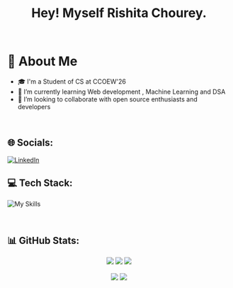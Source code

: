 <div id="header" align="center">

<h1>
Hey! Myself Rishita Chourey.
</h1>

</div><br>


# 💫 About Me

- 🎓 I'm a Student of CS at CCOEW'26
- 🌱 I’m currently learning Web development , Machine Learning and DSA
- 👯 I’m looking to collaborate with open source enthusiasts and developers

<br>

## 🌐 Socials:
[![LinkedIn](https://img.shields.io/badge/LinkedIn-%230077B5.svg?logo=linkedin&logoColor=white)]((https://www.linkedin.com/in/rishita-chourey-051735259/))
<br>


## 💻 Tech Stack:
![My Skills](https://skillicons.dev/icons?i=html,css,javascript,tailwind,react,mongodb,mysql,java,python,git&perline=12)

<br>

## 📊 GitHub Stats:

<div align="center">

<img src="https://github-profile-summary-cards.vercel.app/api/cards/profile-details?username=RishitaChourey&theme=radical">
<img src="https://github-profile-summary-cards.vercel.app/api/cards/productive-time?username=RishitaChourey&theme=radical&utcOffset=8">
<img src="https://github-profile-summary-cards.vercel.app/api/cards/most-commit-language?username=RishitaChourey&theme=radical"><br/><br>
<img src="https://github-readme-stats.vercel.app/api?username=RishitaChourey&theme=midnight-purple&hide_border=false&include_all_commits=false&count_private=false">
<img src="https://github-readme-streak-stats.herokuapp.com/?user=RishitaChourey&theme=midnight-purple&hide_border=false">


</div>

</details>
